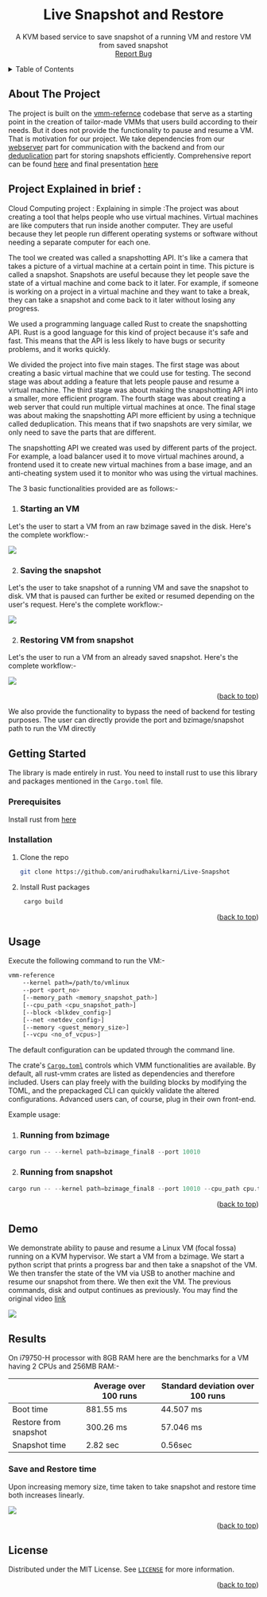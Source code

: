 <div align="center">
 <!-- #readme-top -->
 
 <a name="readme-top"></a>
<h1 align="center">Live Snapshot and Restore</h1>
  <p align="center">
    A KVM based service to save snapshot of a running VM and restore VM from saved snapshot
    <br />
    <!-- <a href="https://github.com/github_username/repo_name"><strong>Explore the docs »</strong></a> -->
    <!-- <br />
    <br />
    <a href="https://github.com/github_username/repo_name">View Demo</a>
    · -->
    <a href="https://github.com/anirudhakulkarni/Live-Snapshot/issues">Report Bug</a>
    
  </p>
</div>


<!-- TABLE OF CONTENTS -->
<details>
  <summary>Table of Contents</summary>
  <ol>
    <li>
      <a href="#about-the-project">About The Project</a>
    </li>
    <li>
      <a href="#getting-started">Getting Started</a>
      <ul>
        <li><a href="#prerequisites">Prerequisites</a></li>
        <li><a href="#installation">Installation</a></li>
      </ul>
    </li>
    <li><a href="#usage">Usage</a></li>
    <li><a href="#demo">Demo</a></li>
    <li><a href="#result">Result</a></li>
    <li><a href="#license">License</a></li>
  </ol>
</details>



<!-- ABOUT THE PROJECT -->
## About The Project

<!-- crates.io badge -->

The project is built on the [vmm-refernce](https://github.com/codenet/vmm-reference) codebase that serve as a starting point in the creation of tailor-made VMMs that users build according to their needs. But it does not provide the functionality to pause and resume a VM. That is motivation for our project.
We take dependencies from our [webserver](https://github.com/chintansheth1711/col732_project_webserver) part for communication with the backend and from our [deduplication](https://github.com/anirudhakulkarni/de-duplication) part for storing snapshots efficiently. Comprehensive report can be found [here](demo/report) and final presentation [here](https://csciitd-my.sharepoint.com/:p:/g/personal/cs5190421_iitd_ac_in/Ef0S-aVN80xNozJ0SArbvf4BwsbbDXQexnmG0p2YNFUJxg?e=JtQEOV) 

## Project Explained in brief :
Cloud Computing project : Explaining in simple :The project was about creating a tool that helps people who use virtual machines. Virtual machines are like computers that run inside another computer. They are useful because they let people run different operating systems or software without needing a separate computer for each one.

The tool we created was called a snapshotting API. It's like a camera that takes a picture of a virtual machine at a certain point in time. This picture is called a snapshot. Snapshots are useful because they let people save the state of a virtual machine and come back to it later. For example, if someone is working on a project in a virtual machine and they want to take a break, they can take a snapshot and come back to it later without losing any progress.

We used a programming language called Rust to create the snapshotting API. Rust is a good language for this kind of project because it's safe and fast. This means that the API is less likely to have bugs or security problems, and it works quickly.

We divided the project into five main stages. The first stage was about creating a basic virtual machine that we could use for testing. The second stage was about adding a feature that lets people pause and resume a virtual machine. The third stage was about making the snapshotting API into a smaller, more efficient program. The fourth stage was about creating a web server that could run multiple virtual machines at once. The final stage was about making the snapshotting API more efficient by using a technique called deduplication. This means that if two snapshots are very similar, we only need to save the parts that are different.

The snapshotting API we created was used by different parts of the project. For example, a load balancer used it to move virtual machines around, a frontend used it to create new virtual machines from a base image, and an anti-cheating system used it to monitor who was using the virtual machines.



The 3 basic functionalities provided are as follows:- 

1. ### Starting an VM

Let's the user to start a VM from an raw bzimage saved in the disk. Here's the complete workflow:-

![](gifs/start.gif)


2. ### Saving the snapshot

Let's the user to take snapshot of a running VM and save the snapshot to disk. VM that is paused can further be exited or resumed depending on the user's request. Here's the complete workflow:-

![](gifs/save.gif)

2. ### Restoring VM from snapshot

Let's the user to run a VM from an already saved snapshot. Here's the complete workflow:-

![](gifs/restore.gif)

<p align="right">(<a href="#readme-top">back to top</a>)</p>

We also provide the functionality to bypass the need of backend for testing purposes. The user can directly provide the port and bzimage/snapshot path to run the VM directly

<!-- GETTING STARTED -->
## Getting Started

The library is made entirely in rust. You need to install rust to use this library and packages mentioned in the `Cargo.toml` file.
### Prerequisites

Install rust from [here](https://www.rust-lang.org/tools/install)

### Installation

1. Clone the repo
   ```sh
   git clone https://github.com/anirudhakulkarni/Live-Snapshot
   ```
2. Install Rust packages
   ```sh
    cargo build
    ```

<p align="right">(<a href="#readme-top">back to top</a>)</p>



<!-- USAGE EXAMPLES -->
## Usage

Execute the following command to run the VM:- 

```bash
vmm-reference                     
    --kernel path=/path/to/vmlinux
    --port <port_no>
    [--memory_path <memory_snapshot_path>]
    [--cpu_path <cpu_snapshot_path>]
    [--block <blkdev_config>]
    [--net <netdev_config>]
    [--memory <guest_memory_size>]
    [--vcpu <no_of_vcpus>]
```

The default configuration can be updated through the command line.

The crate's [`Cargo.toml`](Cargo.toml) controls which VMM functionalities are
available. By default, all rust-vmm crates are listed as dependencies and
therefore included. Users can play freely with the building blocks by modifying
the TOML, and the prepackaged CLI can quickly validate the altered
configurations. Advanced users can, of course, plug in their own front-end.

Example usage:

1. ### Running from bzimage

```rust
cargo run -- --kernel path=bzimage_final8 --port 10010  

```

2. ### Running from snapshot

```rust
cargo run -- --kernel path=bzimage_final8 --port 10010 --cpu_path cpu.txt --memory_path mem.txt
```


<p align="right">(<a href="#readme-top">back to top</a>)</p>


## Demo
We demonstrate ability to pause and resume a Linux VM (focal fossa) running on a KVM hypervisor. We start a VM from a bzimage. We start a python script that prints a progress bar and then take a snapshot of the VM. We then transfer the state of the VM via USB to another machine and resume our snapshot from there. We then exit the VM. The previous commands, disk and output continues as previously. You may find the original video [link](https://youtu.be/Hi0ueb6cBV4)

![](docs/demo.gif)
## Results

On i79750-H processor with 8GB RAM here are the benchmarks for a VM having 2 CPUs and 256MB RAM:- 

|  | Average over 100 runs | Standard deviation over 100 runs |
| ------------- | ------------- | ------------- |
| Boot time  | 881.55 ms | 44.507 ms |
| Restore from snapshot  | 300.26 ms  | 57.046 ms |
| Snapshot time  | 2.82 sec  | 0.56sec |


### Save and Restore time 
Upon increasing memory size, time taken to take snapshot and restore time both increases linearly. 


![](images/Picture1.png)



<p align="right">(<a href="#readme-top">back to top</a>)</p>



<!-- LICENSE -->
## License

Distributed under the MIT License. See 
[`LICENSE`](
    LICENSE
) for more information.

<p align="right">(<a href="#readme-top">back to top</a>)</p>




